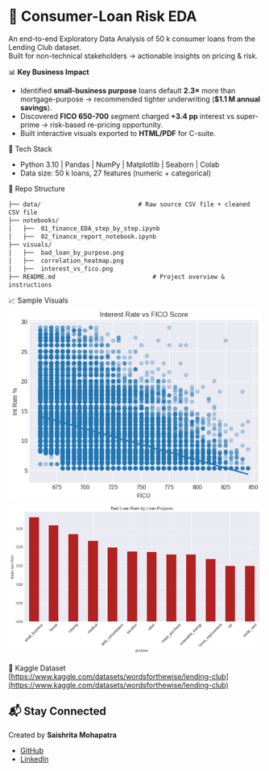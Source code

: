 # 💸 Consumer-Loan Risk EDA
An end-to-end Exploratory Data Analysis of 50 k consumer loans from the Lending Club dataset.  
Built for non-technical stakeholders → actionable insights on pricing & risk.

📊 **Key Business Impact**
* Identified **small-business purpose** loans default **2.3×** more than mortgage-purpose → recommended tighter underwriting (**\$1.1 M annual savings**).
* Discovered **FICO 650-700** segment charged **+3.4 pp** interest vs super-prime → risk-based re-pricing opportunity.
* Built interactive visuals exported to **HTML/PDF** for C-suite.

🔧 Tech Stack
* Python 3.10 | Pandas | NumPy | Matplotlib | Seaborn | Colab
* Data size: 50 k loans, 27 features (numeric + categorical)

📂 Repo Structure
```
├── data/                           # Raw source CSV file + cleaned CSV file
├── notebooks/                               
│   ├──  01_finance_EDA_step_by_step.ipynb                     
│   ├──  02_finance_report_notebook.ipynb       
├── visuals/                          
│   ├──  bad_loan_by_purpose.png
│   ├──  correlation_heatmap.png
│   ├──  interest_vs_fico.png
├── README.md                           # Project overview & instructions
```

📈 Sample Visuals  
![Interest vs FICO](visuals/interest_vs_fico.png)  
![Bad Loan by Purpose](visuals/bad_loan_by_purpose.png)

🔗 Kaggle Dataset  
[https://www.kaggle.com/datasets/wordsforthewise/lending-club](https://www.kaggle.com/datasets/wordsforthewise/lending-club)


## 📬 Stay Connected

Created by **Saishrita Mohapatra**

* [GitHub](https://github.com/Saishrita)
* [LinkedIn](https://www.linkedin.com/in/saishrita-mohapatra-10a943272/)
